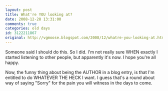 ```yaml
---
layout: post
title: What're YOU looking at?
date: 2008-12-28 13:31:00
comments: true
categories: old days
id: 3122211867
original: http://vgmoose.blogspot.com/2008/12/whatre-you-looking-at.html
---
```


Someone said I should do this. So I did. I'm not really sure WHEN exactly I started listening to other people, but apparently it's now. I hope you're all happy.

Now, the funny thing about being the AUTHOR in a blog entry, is that I'm entitled to do WHATEVER THE HECK I want. I guess that's a round about way of saying "Sorry" for the pain you will witness in the days to come.